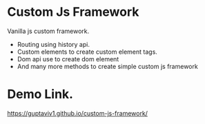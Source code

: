 # Custom Js Framework
Vanilla js custom framework.
- Routing using history api.
- Custom elements to create custom element tags.
- Dom api use to create dom element
- And many more methods to create simple custom js framework

# Demo Link.
https://guptaviv1.github.io/custom-js-framework/
